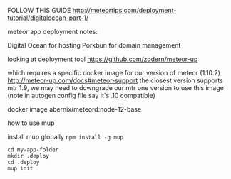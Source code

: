 FOLLOW THIS GUIDE
http://meteortips.com/deployment-tutorial/digitalocean-part-1/

meteor app deployment notes:

Digital Ocean for hosting
Porkbun for domain management

looking at deployment tool 
	https://github.com/zodern/meteor-up

which requires a specific docker image for our version of meteor (1.10.2)
	http://meteor-up.com/docs#meteor-support
the closest version supports mtr 1.9, we may need to downgrade our mtr one version to use this image (note in autogen config file say it's .10 compatible)

docker image 
	abernix/meteord:node-12-base

how to use mup 

install mup globally
`npm install -g mup`

```
cd my-app-folder
mkdir .deploy
cd .deploy
mup init